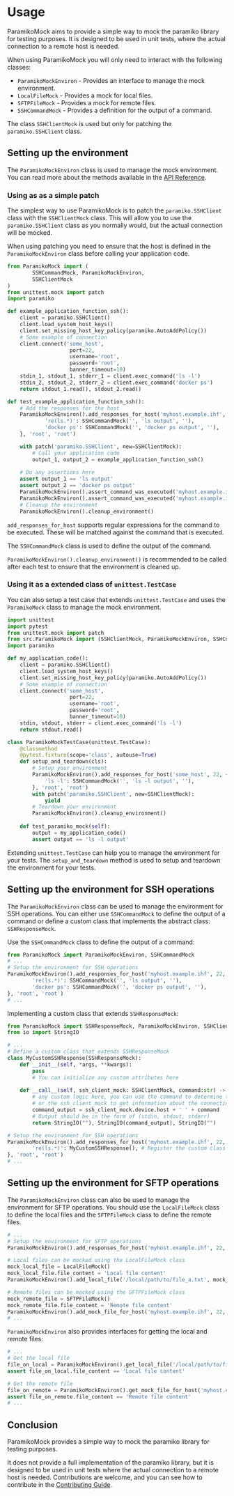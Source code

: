 # Usage

ParamikoMock aims to provide a simple way to mock the paramiko library for testing purposes. 
It is designed to be used in unit tests, where the actual connection to a remote host is needed.

When using ParamikoMock you will only need to interact with the following classes:

- `ParamikoMockEnviron` - Provides an interface to manage the mock environment.
- `LocalFileMock` - Provides a mock for local files.
- `SFTPFileMock` - Provides a mock for remote files.
- `SSHCommandMock` - Provides a definition for the output of a command.

The class `SSHClientMock` is used but only for patching the `paramiko.SSHClient` class.

## Setting up the environment

The `ParamikoMockEnviron` class is used to manage the mock environment.
You can read more about the methods available in the [API Reference](api#ParamikoMockEnviron).

### Using as as a simple patch

The simplest way to use ParamikoMock is to patch the `paramiko.SSHClient` class with the `SSHClientMock` class.
This will allow you to use the `paramiko.SSHClient` class as you normally would, but the actual connection will be mocked.

When using patching you need to ensure that the host is defined in the `ParamikoMockEnviron` class before calling your application code.

```python
from ParamikoMock import (
        SSHCommandMock, ParamikoMockEnviron,
        SSHClientMock
)
from unittest.mock import patch
import paramiko

def example_application_function_ssh():
    client = paramiko.SSHClient()
    client.load_system_host_keys()
    client.set_missing_host_key_policy(paramiko.AutoAddPolicy())
    # Some example of connection
    client.connect('some_host',
                    port=22,
                    username='root',
                    password='root',
                    banner_timeout=10)
    stdin_1, stdout_1, stderr_1 = client.exec_command('ls -l')
    stdin_2, stdout_2, stderr_2 = client.exec_command('docker ps')
    return stdout_1.read(), stdout_2.read()

def test_example_application_function_ssh():
    # Add the responses for the host
    ParamikoMockEnviron().add_responses_for_host('myhost.example.ihf', 22, {
            're(ls.*)': SSHCommandMock('', 'ls output', ''),
            'docker ps': SSHCommandMock('', 'docker ps output', ''),
    }, 'root', 'root')

    with patch('paramiko.SSHClient', new=SSHClientMock):
        # Call your application code
        output_1, output_2 = example_application_function_ssh()
    
    # Do any assertions here    
    assert output_1 == 'ls output'
    assert output_2 == 'docker ps output'
    ParamikoMockEnviron().assert_command_was_executed('myhost.example.ihf', 22, 'ls -l')
    ParamikoMockEnviron().assert_command_was_executed('myhost.example.ihf', 22, 'docker ps')
    # Cleanup the environment
    ParamikoMockEnviron().cleanup_environment()
```
`add_responses_for_host` supports regular expressions for the command to be executed. These will be matched against the command that is executed.

The `SSHCommandMock` class is used to define the output of the command.

`ParamikoMockEnviron().cleanup_environment()` is recommended to be called after each test to ensure that the environment is cleaned up.

### Using it as a extended class of `unittest.TestCase`

You can also setup a test case that extends `unittest.TestCase` and uses the `ParamikoMock` class to manage the mock environment.

```python
import unittest
import pytest
from unittest.mock import patch
from src.ParamikoMock import (SSHClientMock, ParamikoMockEnviron, SSHCommandMock)
import paramiko

def my_application_code():
    client = paramiko.SSHClient()
    client.load_system_host_keys()
    client.set_missing_host_key_policy(paramiko.AutoAddPolicy())
    # Some example of connection
    client.connect('some_host',
                    port=22,
                    username='root',
                    password='root',
                    banner_timeout=10)
    stdin, stdout, stderr = client.exec_command('ls -l')
    return stdout.read()

class ParamikoMockTestCase(unittest.TestCase):
    @classmethod
    @pytest.fixture(scope='class', autouse=True)
    def setup_and_teardown(cls):
        # Setup your environment
        ParamikoMockEnviron().add_responses_for_host('some_host', 22, {
            'ls -l': SSHCommandMock('', 'ls -l output', ''),
        }, 'root', 'root')
        with patch('paramiko.SSHClient', new=SSHClientMock): 
            yield
        # Teardown your environment
        ParamikoMockEnviron().cleanup_environment()
    
    def test_paramiko_mock(self):
        output = my_application_code()
        assert output == 'ls -l output'
```

Extending `unittest.TestCase` can help you to manage the environment for your tests. 
The `setup_and_teardown` method is used to setup and teardown the environment for your tests.

## Setting up the environment for SSH operations

The `ParamikoMockEnviron` class can be used to manage the environment for SSH operations.
You can either use `SSHCommandMock` to define the output of a command or define a custom class that implements the abstract class: `SSHResponseMock`.

Use the `SSHCommandMock` class to define the output of a command:
```python
from ParamikoMock import ParamikoMockEnviron, SSHCommandMock
# ...
# Setup the environment for SSH operations
ParamikoMockEnviron().add_responses_for_host('myhost.example.ihf', 22, {
        're(ls.*)': SSHCommandMock('', 'ls output', ''),
        'docker ps': SSHCommandMock('', 'docker ps output', ''),
}, 'root', 'root')
# ...
```

Implementing a custom class that extends `SSHResponseMock`:
```python
from ParamikoMock import SSHResponseMock, ParamikoMockEnviron, SSHClientMock
from io import StringIO

# ...
# Define a custom class that extends SSHResponseMock
class MyCustomSSHResponse(SSHResponseMock):
    def __init__(self, *args, **kwargs):
        pass
        # You can initialize any custom attributes here
    
    def __call__(self, ssh_client_mock: SSHClientMock, command:str) -> tuple[StringIO, StringIO, StringIO]:
        # any custom logic here, you can use the command to determine the output 
        # or the ssh_client_mock to get information about the connection
        command_output = ssh_client_mock.device.host + ' ' + command
        # Output should be in the form of (stdin, stdout, stderr)
        return StringIO(""), StringIO(command_output), StringIO("")

# Setup the environment for SSH operations
ParamikoMockEnviron().add_responses_for_host('myhost.example.ihf', 22, {
        're(ls.*)': MyCustomSSHResponse(), # Register the custom class
}, 'root', 'root')
# ...
```

## Setting up the environment for SFTP operations

The `ParamikoMockEnviron` class can also be used to manage the environment for SFTP operations.
You should use the `LocalFileMock` class to define the local files and the `SFTPFileMock` class to define the remote files.

```python
# ...
# Setup the environment for SFTP operations
ParamikoMockEnviron().add_responses_for_host('myhost.example.ihf', 22, {}, 'root', 'root')

# Local files can be mocked using the LocalFileMock class
mock_local_file = LocalFileMock()
mock_local_file.file_content = 'Local file content'
ParamikoMockEnviron().add_local_file('/local/path/to/file_a.txt', mock_local_file)

# Remote files can be mocked using the SFTPFileMock class
mock_remote_file = SFTPFileMock()
mock_remote_file.file_content = 'Remote file content'
ParamikoMockEnviron().add_mock_file_for_host('myhost.example.ihf', 22, '/remote/path/to/file_b.txt', mock_remote_file)
# ...
```

`ParamikoMockEnviron` also provides interfaces for getting the local and remote files:
```python
# ...
# Get the local file
file_on_local = ParamikoMockEnviron().get_local_file('/local/path/to/file_a.txt')
assert file_on_local.file_content == 'Local file content'

# Get the remote file
file_on_remote = ParamikoMockEnviron().get_mock_file_for_host('myhost.example.ihf', 22, '/remote/path/to/file_b.txt')
assert file_on_remote.file_content == 'Remote file content'
# ...
```

## Conclusion

ParamikoMock provides a simple way to mock the paramiko library for testing purposes.

It does not provide a full implementation of the paramiko library, but it is designed to be used in unit tests where the actual connection to a remote host is needed.
Contributions are welcome, and you can see how to contribute in the [Contributing Guide](contributing).